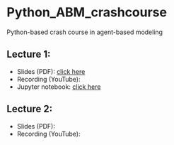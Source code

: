 # Python_ABM_crashcourse
Python-based crash course in agent-based modeling

## Lecture 1:
* Slides (PDF): [click here]()
* Recording (YouTube):
* Jupyter notebook: [click here](https://github.com/physicell-training/Python_ABM_crashcourse/blob/main/ABM_intro_python.ipynb)

## Lecture 2: 
* Slides (PDF): 
* Recording (YouTube): 
